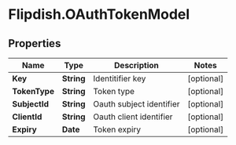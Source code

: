 # Flipdish.OAuthTokenModel

## Properties

Name | Type | Description | Notes
------------ | ------------- | ------------- | -------------
**Key** | **String** | Identitifier key | [optional] 
**TokenType** | **String** | Token type | [optional] 
**SubjectId** | **String** | Oauth subject identifier | [optional] 
**ClientId** | **String** | Oauth client identifier | [optional] 
**Expiry** | **Date** | Token expiry | [optional] 


